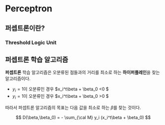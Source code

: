 # Perceptron

## 퍼셉트론이란?
### Threshold Logic Unit

## 퍼셉트론 학습 알고리즘
**퍼셉트론** 학습 알고리즘은 오분류된 점들과의 거리를 최소로 하는 **하이퍼플레인**을 찾는 알고리즘이다.

- $y_i=1$이 오분류인 경우 $x_i^t\beta + \beta_0 <0 $
- $y_i=1$이 오분류인 경우 $x_i^t\beta + \beta_0 >0 $

따라서 퍼셉트론 알고리즘의 목표는 다음 값을 최소로 하는 $\beta$를 찾는 것이다.

$$ D(\beta,\beta_0) = - \sum_{\cal M} y_i (x_i^t\beta + \beta_0) $$

